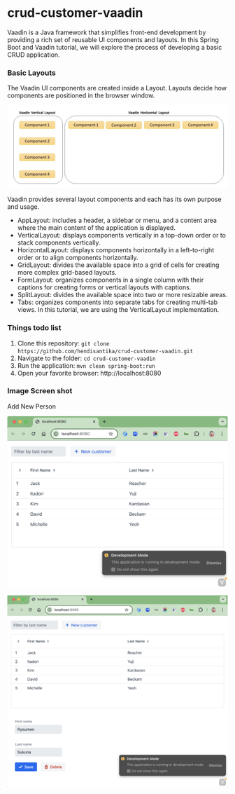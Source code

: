 # crud-customer-vaadin

Vaadin is a Java framework that simplifies front-end development by providing a rich set of reusable UI components and
layouts. In this Spring Boot and Vaadin tutorial, we will explore the process of developing a basic CRUD application.

### Basic Layouts

The Vaadin UI components are created inside a Layout. Layouts decide how components are positioned in the browser
window.

![Vaadin Layout](img/layout.png "Vaadin Layout")

Vaadin provides several layout components and each has its own purpose and usage.

* AppLayout: includes a header, a sidebar or menu, and a content area where the main content of the application is
  displayed.
* VerticalLayout: displays components vertically in a top-down order or to stack components vertically.
* HorizontalLayout: displays components horizontally in a left-to-right order or to align components horizontally.
* GridLayout: divides the available space into a grid of cells for creating more complex grid-based layouts.
* FormLayout: organizes components in a single column with their captions for creating forms or vertical layouts with
  captions.
* SplitLayout: divides the available space into two or more resizable areas.
* Tabs: organizes components into separate tabs for creating multi-tab views.
  In this tutorial, we are using the VerticalLayout implementation.

### Things todo list

1. Clone this repository: `git clone https://github.com/hendisantika/crud-customer-vaadin.git`
2. Navigate to the folder: `cd crud-customer-vaadin`
3. Run the application: `mvn clean spring-boot:run`
4. Open your favorite browser: http://localhost:8080

### Image Screen shot

Add New Person

![Add New Person](img/index1.png "Add New Person")

![Add New Person](img/index2.png "Add New Person")

